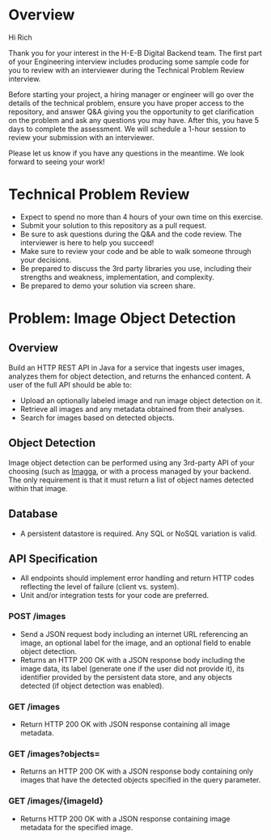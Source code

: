 # Overview
Hi Rich

Thank you for your interest in the H-E-B Digital Backend team. The first part of your Engineering interview includes producing some sample code for you to review with an interviewer during the Technical Problem Review interview. 

Before starting your project, a hiring manager or engineer will go over the details of the technical problem, ensure you have proper access to the repository, and answer Q&A giving you the opportunity to get clarification on the problem and ask any questions you may have. After this, you have 5 days to complete the assessment. We will schedule a 1-hour session to review your submission with an interviewer.

Please let us know if you have any questions in the meantime. We look forward to seeing your work!

# Technical Problem Review 
- Expect to spend no more than 4 hours of your own time on this exercise.
- Submit your solution to this repository as a pull request. 
- Be sure to ask questions during the Q&A and the code review. The interviewer is here to help you succeed!
- Make sure to review your code and be able to walk someone through your decisions.
- Be prepared to discuss the 3rd party libraries you use, including their strengths and weakness, implementation, and complexity. 
- Be prepared to demo your solution via screen share. 

# Problem: Image Object Detection
## Overview
Build an HTTP REST API in Java for a service that ingests user images, analyzes them for object detection, and returns the enhanced content. A user of the full API should be able to:
- Upload an optionally labeled image and run image object detection on it.
- Retrieve all images and any metadata obtained from their analyses.
- Search for images based on detected objects.

## Object Detection
Image object detection can be performed using any 3rd-party API of your choosing (such as [Imagga](https://imagga.com/), or with a process managed by your backend. The only requirement is that it must return a list of object names detected within that image.

## Database
- A persistent datastore is required. Any SQL or NoSQL variation is valid.

## API Specification
- All endpoints should implement error handling and return HTTP codes reflecting the level of failure (client vs. system).
- Unit and/or integration tests for your code are preferred.

### POST /images
- Send a JSON request body including an internet URL referencing an image, an optional label for the image, and an optional field to enable object detection.
- Returns an HTTP 200 OK with a JSON response body including the image data, its label (generate one if the user did not provide it), its identifier provided by the persistent data store, and any objects detected (if object detection was enabled).
### GET /images
- Return HTTP 200 OK with JSON response containing all image metadata.
### GET /images?objects=
- Returns an HTTP 200 OK with a JSON response body containing only images that have the detected objects specified in the query parameter.
### GET /images/{imageId}
- Returns HTTP 200 OK with a JSON response containing image metadata for the specified image.
